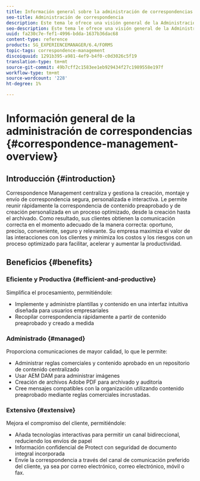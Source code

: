 ```yaml
---
title: Información general sobre la administración de correspondencias
seo-title: Administración de correspondencia
description: Este tema le ofrece una visión general de la Administración de correspondencia.
seo-description: Este tema le ofrece una visión general de la Administración de correspondencia.
uuid: fa230c7e-fef1-4996-bdda-1637b36dac68
content-type: reference
products: SG_EXPERIENCEMANAGER/6.4/FORMS
topic-tags: correspondence-management
discoiquuid: 1291b395-a981-4ef9-b4f0-c0d3026c5f19
translation-type: tm+mt
source-git-commit: 49b7cff2c1583ee1eb929434f27c1989558e197f
workflow-type: tm+mt
source-wordcount: '228'
ht-degree: 1%

---
```



# Información general de la administración de correspondencias {#correspondence-management-overview}

## Introducción {#introduction}

Correspondence Management centraliza y gestiona la creación, montaje y envío de correspondencia segura, personalizada e interactiva. Le permite reunir rápidamente la correspondencia de contenido preaprobado y de creación personalizada en un proceso optimizado, desde la creación hasta el archivado. Como resultado, sus clientes obtienen la comunicación correcta en el momento adecuado de la manera correcta: oportuno, preciso, conveniente, seguro y relevante. Su empresa maximiza el valor de las interacciones con los clientes y minimiza los costos y los riesgos con un proceso optimizado para facilitar, acelerar y aumentar la productividad.

## Beneficios {#benefits}

### Eficiente y Productiva {#efficient-and-productive}

Simplifica el procesamiento, permitiéndole:

* Implemente y administre plantillas y contenido en una interfaz intuitiva diseñada para usuarios empresariales
* Recopilar correspondencia rápidamente a partir de contenido preaprobado y creado a medida

### Administrado {#managed}

Proporciona comunicaciones de mayor calidad, lo que le permite:

* Administrar reglas comerciales y contenido aprobado en un repositorio de contenido centralizado
* Usar AEM DAM para administrar imágenes
* Creación de archivos Adobe PDF para archivado y auditoría
* Cree mensajes compatibles con la organización utilizando contenido preaprobado mediante reglas comerciales incrustadas.

### Extensivo {#extensive}

Mejora el compromiso del cliente, permitiéndole:

* Añada tecnologías interactivas para permitir un canal bidireccional, reduciendo los envíos de papel
* Información confidencial de Protect con seguridad de documento integral incorporada
* Envíe la correspondencia a través del canal de comunicación preferido del cliente, ya sea por correo electrónico, correo electrónico, móvil o fax.

